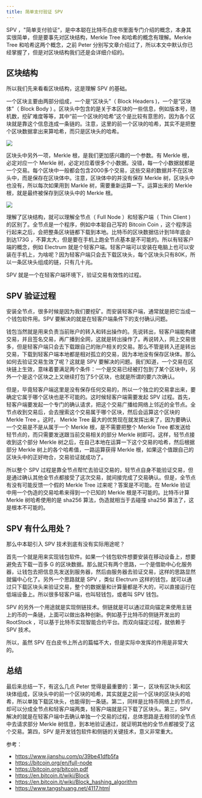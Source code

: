 ```yaml
---
title: 简单支付验证 SPV
---
```


SPV ，"简单支付验证“，是中本聪在比特币白皮书里面专门介绍的概念，本身其实很简单，但是要事先对区块结构，Merkle Tree 和哈希的概念有理解。Merkle Tree 和哈希这两个概念，之前 Peter 分别写文章介绍过了，所以本文中默认你已经掌握了，但是对区块结构我们还是会详细介绍的。

## 区块结构

所以我们先来看看区块结构，这是理解 SPV 的基础。

一个区块主要由两部分组成，一个是“区块头”（ Block Headers )，一个是“区块体”（ Block Body ) 。区块头中包含的是关于本区块的一些信息，例如版本号，随机数，挖矿难度等等，其中“前一个区块的哈希”这个是比较有意思的，因为各个区块就是靠这个信息连成一条链的。注意，这里的前一个区块的哈希，其实不是把整个区块数据拿出来算哈希，而只是区块头的哈希。

![](https://img.haoqicat.com/2018100901.jpg)


区块头中另外一项，Merkle 根，是我们更加感兴趣的一个参数。有 Merkle 根，必定对应一个 Merkle 树，必定对应着很多个小数据。没错，每一个小数据就都是一个交易。每个区块中一般都会包含2000多个交易，这些交易的数据并不在区块头中，而是保存在区块体中。注意，区块体中的并没有保存 Merkle 树，区块头中也没有，所以每次如果用到 Markle 树，需要重新运算一下。运算出来的 Merkle 根，就是最终被保存到区块头中的 Merkle 根。

![](https://img.haoqicat.com/2018100902.jpg)

理解了区块结构，就可以理解全节点（ Full Node ）和轻客户端（ Thin Client ) 的区别了。全节点是一个程序，例如中本聪自己写的 Bitcoin Coin ，这个程序运行起来之后，会把整条区块链都下载到本地。比特币的区块数据估计到18年底会到达173G ，不算太大，但是要在手机上跑全节点基本是不可能的。所以有轻客户端的概念，例如 Electrum 就是个轻客户端。轻客户端可以安装在电脑上也可以安装在手机上，为啥呢？因为轻客户端只会去下载区块头，每个区块头只有80K，所以一条区块头组成的链，只有几十兆。

SPV 就是一个在轻客户端环境下，验证交易有效性的过程。

## SPV 验证过程

安装全节点，很多时候是因为我们要挖矿。而安装轻客户端，通常就是把它当成一个钱包软件用。SPV 要解决的就是在轻客户端条件下的支付确认问题。

钱包当然就是用来负责当前账户的转入和转出操作的。先说转出，轻客户端能构建交易，并且签名交易，再广播到全网，这就是转出操作了。再说转入，网上交易很多，但是轻客户端只会去下载跟自己的账户相关的交易。那么不管是转入还是转出交易，下载到轻客户端本地都是相对孤立的交易，因为本地没有保存区块体。那么如何去验证交易生效了呢？这就是 SPV 要解决的问题。我们知道，一个交易在区块链上生效，意味着要满足两个条件：一个是交易已经被打包到了某个区块中，另外一个是这个区块之上又继续打包了5个区块，也就是所谓的要六次确认。

但是，毕竟轻客户端这里是没有保存任何交易的，所以一个独立的交易拿出来，要确定它属于哪个区块也是不可能的。这时候轻客户端需要发起 SPV 过程。首先，轻客户端要发起一个专门的确认请求，把这个交易广播给网络上邻近的全节点。全节点收到交易后，会去搜索这个交易属于哪个区块，然后会运算这个区块的 Merkle Tree 。这时， Merkle Tree 最大的优势现在就发挥出来了，因为要确认一个交易是不是从属于一个 Merkle 根，是不需要把整个 Merkle Tree 都发送给轻节点的，而只需要发送跟当前交易相关的部分 Merkle 树即可。这样，轻节点接收到这个部分 Merkle 树之后，在自己本地在运算一下这个交易的哈希，然后根据部分 Merkle 树上的各个哈希值，一路运算获得 Merkle 根，如果这个值跟自己的区块头中的正好吻合，交易验证就成功了。

所以整个 SPV 过程是靠全节点帮忙去验证交易的，轻节点自身不能验证交易，但是通过确认其他全节点都接受了这次交易，就间接完成了交易确认。但是，全节点有没有可能反馈一个假的 Merkle Tree 过来呢？答案是不可能。在 Merkle 验证中用一个伪造的交易哈希来得到一个已知的 Merkle 根是不可能的。比特币计算 Merkle 树哈希使用的是 sha256 算法，伪造就相当于去碰撞 sha256 算法了，这是根本不可能的。

## SPV 有什么用处？

那么中本聪引入 SPV 技术到底有没有实际用途呢？

首先一个就是用来实现钱包软件。如果一个钱包软件想要安装在移动设备上，想要避免去下载一百多 G 的区块数据。那么就只有两个思路，一个是借助中心化服务器，让钱包去把信息先发送到服务器，然后由服务器去验证交易，这样的思路显然就偏中心化了。另外一个思路就是 SPV ，类似 Electrum 这样的钱包，就可以通过只下载区块头来验证交易，整个的数据量和计算量都是不大的，可以直接运行在低端设备上。所以很多轻客户端，也叫轻钱包，或者叫 SPV 钱包。

SPV 的另外一个用途就是实现侧链技术。侧链就是可以通过双向锚定来使用主链上的币的一条链，上面可以做出各种创新。例如基于比特币的侧链开发出的 RootStock ，可以基于比特币实现智能合约平台。而双向锚定过程，就依赖于 SPV 技术。

所以，虽然 SPV 在白皮书上所占的篇幅不大，但是实际中发挥的作用是非常大的。

## 总结 

最后来总结一下，有这么几点 Peter 觉得是最重要的：第一，区块有区块头和区块体组成，区块头中的前一个区块的哈希，其实就是之前一个区块的区块头的哈希，所以单独下载区块头，也能得到一条链。第二，同样是比特币网络上的节点，却可以分成全节点和轻客户端两类，轻客户端就是只下载了区块头。第三，SPV 解决的就是在轻客户端中去确认单独一个交易的过程，总体思路是去相邻的全节点中去请求部分 Merkle 树信息，到本地验证通过，就证明其他的全节点都接受了这个交易。第四，SPV 是开发钱包软件和侧链的关键技术，意义非常重大。

参考：

- https://www.jianshu.com/p/39be41dfb5fa 
- https://bitcoin.org/en/full-node
- https://bitcoin.org/bitcoin.pdf
- https://en.bitcoin.it/wiki/Block
- https://en.bitcoin.it/wiki/Block_hashing_algorithm
- https://www.tangshuang.net/4117.html
